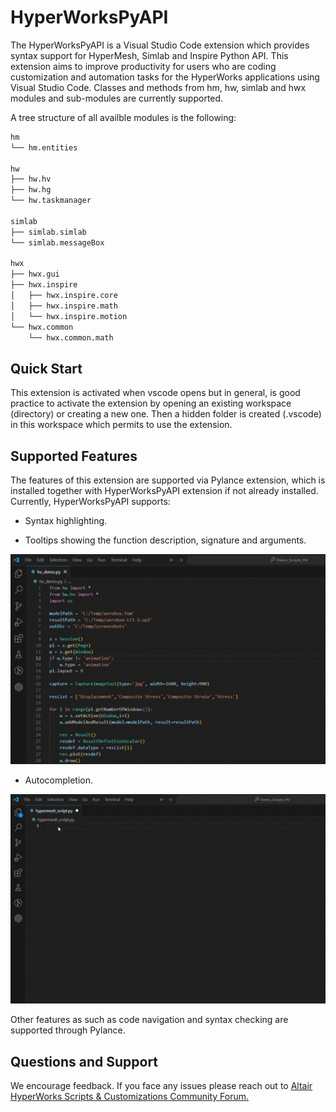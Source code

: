 # HyperWorksPyAPI

The HyperWorksPyAPI is a Visual Studio Code extension which provides syntax support for HyperMesh, Simlab and Inspire Python API. This extension aims to improve productivity for users who are coding customization and automation tasks for the HyperWorks applications using Visual Studio Code. Classes and methods from hm, hw, simlab and hwx modules and sub-modules are currently supported. 

A tree structure of all availble modules is the following:
``` bash
hm 
└── hm.entities 

hw 
├── hw.hv 
├── hw.hg 
└── hw.taskmanager 

simlab 
├── simlab.simlab 
└── simlab.messageBox 

hwx 
├── hwx.gui 
├── hwx.inspire 
│   ├── hwx.inspire.core 
│   ├── hwx.inspire.math 
│   └── hwx.inspire.motion 
└── hwx.common 
    └── hwx.common.math 
```
## Quick Start 

This extension is activated when vscode opens but in general, is good practice to activate the extension by opening an existing workspace (directory) or creating a new one. Then a hidden folder is created (.vscode) in this workspace which permits to use the extension. 

## Supported Features 

The features of this extension are supported via Pylance extension, which is installed together with HyperWorksPyAPI extension if not already installed. Currently, HyperWorksPyAPI supports: 

* Syntax highlighting.

* Tooltips showing the function description, signature and arguments.

![Tooltips](https://github.com/altairengineering/HyperWorksPyAPI/blob/master/images/gif1.gif)

* Autocompletion.

![Autocompletion](https://github.com/altairengineering/HyperWorksPyAPI/blob/master/images/gif2.gif)


Other features as such as code navigation and syntax checking are supported through Pylance. 


## Questions and Support 

<!--Users appreciate release notes as you update your extension. -->
We encourage feedback. If you face any issues please reach out to [Altair HyperWorks Scripts & Customizations Community Forum.](https://community.altair.com/community?sys_id=3cf20c6d1b5f90501e9fa7562a4bcb79&view=sp&id=community_topic&table=sn_communities_topic) 


